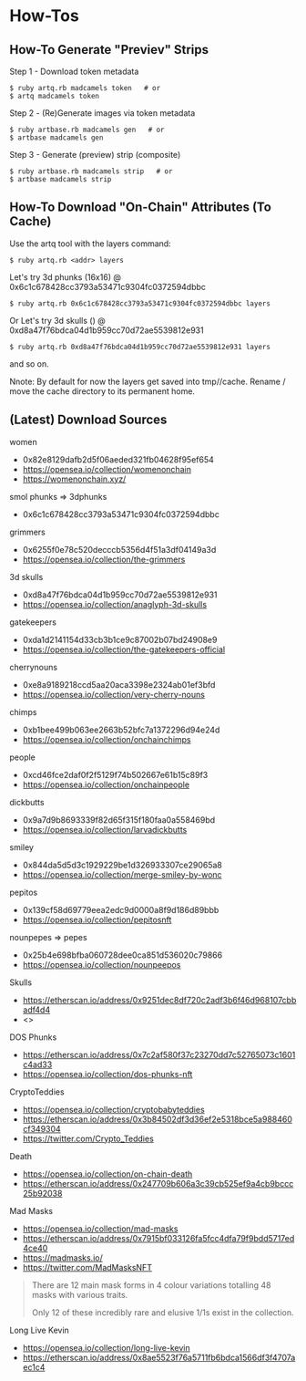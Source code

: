 # How-Tos


## How-To Generate "Previev" Strips

Step 1 - Download token metadata

    $ ruby artq.rb madcamels token   # or
    $ artq madcamels token


Step 2 - (Re)Generate images via token metadata

    $ ruby artbase.rb madcamels gen   # or
    $ artbase madcamels gen


Step 3 - Generate (preview) strip (composite)

    $ ruby artbase.rb madcamels strip   # or
    $ artbase madcamels strip




## How-To Download "On-Chain" Attributes (To Cache)

Use the artq tool with the layers command:

    $ ruby artq.rb <addr> layers

Let's try 3d phunks (16x16) @ 0x6c1c678428cc3793a53471c9304fc0372594dbbc

    $ ruby artq.rb 0x6c1c678428cc3793a53471c9304fc0372594dbbc layers

Or Let's try 3d skulls () @
0xd8a47f76bdca04d1b959cc70d72ae5539812e931

    $ ruby artq.rb 0xd8a47f76bdca04d1b959cc70d72ae5539812e931 layers

and so on.

Nnote: By default for now the layers
get saved into tmp/<addr>/cache.
Rename / move the cache directory to its permanent home.





## (Latest) Download Sources

women
- 0x82e8129dafb2d5f06aeded321fb04628f95ef654
- https://opensea.io/collection/womenonchain
- https://womenonchain.xyz/


smol phunks  => 3dphunks
- 0x6c1c678428cc3793a53471c9304fc0372594dbbc


grimmers
- 0x6255f0e78c520decccb5356d4f51a3df04149a3d
- https://opensea.io/collection/the-grimmers

3d skulls
- 0xd8a47f76bdca04d1b959cc70d72ae5539812e931
- https://opensea.io/collection/anaglyph-3d-skulls

gatekeepers
- 0xda1d2141154d33cb3b1ce9c87002b07bd24908e9
- https://opensea.io/collection/the-gatekeepers-official

cherrynouns
- 0xe8a9189218ccd5aa20aca3398e2324ab01ef3bfd
- https://opensea.io/collection/very-cherry-nouns

chimps
- 0xb1bee499b063ee2663b52bfc7a1372296d94e24d
- https://opensea.io/collection/onchainchimps

people
- 0xcd46fce2daf0f2f5129f74b502667e61b15c89f3
- https://opensea.io/collection/onchainpeople

dickbutts
- 0x9a7d9b8693339f82d65f315f180faa0a558469bd
- https://opensea.io/collection/larvadickbutts

smiley
- 0x844da5d5d3c1929229be1d326933307ce29065a8
- https://opensea.io/collection/merge-smiley-by-wonc

pepitos
- 0x139cf58d69779eea2edc9d0000a8f9d186d89bbb
- https://opensea.io/collection/pepitosnft

nounpepes  => pepes
- 0x25b4e698bfba060728dee0ca851d536020c79866
- https://opensea.io/collection/nounpeepos


Skulls
- <https://etherscan.io/address/0x9251dec8df720c2adf3b6f46d968107cbbadf4d4>
- <>


DOS Phunks
- <https://etherscan.io/address/0x7c2af580f37c23270dd7c52765073c1601c4ad33>
- <https://opensea.io/collection/dos-phunks-nft>


CryptoTeddies
- <https://opensea.io/collection/cryptobabyteddies>
- <https://etherscan.io/address/0x3b84502df3d36ef2e5318bce5a988460cf349304>
- <https://twitter.com/Crypto_Teddies>


Death
- <https://opensea.io/collection/on-chain-death>
- <https://etherscan.io/address/0x247709b606a3c39cb525ef9a4cb9bccc25b92038>



Mad Masks
- <https://opensea.io/collection/mad-masks>
- <https://etherscan.io/address/0x7915bf033126fa5fcc4dfa79f9bdd5717ed4ce40>
- <https://madmasks.io/>
- <https://twitter.com/MadMasksNFT>

> There are 12 main mask forms in 4 colour variations totalling 48 masks with various traits.
>
> Only 12 of these incredibly rare and elusive 1/1s exist in the collection.


Long Live Kevin
- <https://opensea.io/collection/long-live-kevin>
- <https://etherscan.io/address/0x8ae5523f76a5711fb6bdca1566df3f4707aec1c4>


